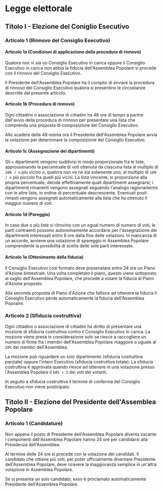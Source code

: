 # Legge elettorale


## Titolo I - Elezione del Coniglio Esecutivo

### Articolo 1 (Rinnovo del Consiglio Esecutivo)

#### Articolo 1a (Condizioni di applicazione della procedura di rinnovo)

Qualora non vi sia un Consiglio Esecutivo in carica oppure il Consiglio Esecutivo in carica non abbia la fiducia dell'Assemblea Popolare si procede con il rinnovo del Consiglio Esecutivo.

Il Presidente dell'Assemblea Popolare ha il compito di avviare la procedura di rinnovo del Consiglio Esecutivo qualora si presentino le circostanze descritte dal presente articolo.

#### Articolo 1b (Procedura di rinnovo)

Ogni cittadino o associazione di cittadini ha 48 ore di tempo a partire dall'avvio della procedura di rinnovo per presentare una lista che comprenda una proposta di composizione del Consiglio Esecutivo.

Allo scadere della 48-esima ora il Presidente dell'Assemblea Popolare avvia la votazione per determinare la composizione del Consiglio Esecutivo.

#### Articolo 1c (Assegnazione dei dipartimenti)

Gli `n` dipartimenti vengono suddivisi in modo proporzionale fra le liste, approssimando la percentuale di voti ottenuta da ciascuna lista al multiplo di `100 / n` più vicino o, qualora non ve ne sia solamente uno, al multiplo di `100 / n` più piccolo fra quelli più vicini. La lista vincente, in proporzione alla propria percentuale, decide effettivamente quali dipartimenti assegnarsi; i dipartimenti rimanenti vengono assegnati seguendo l'analogo ragionamento con le altre liste, in ordine di percentuale descrescente. Eventuali posti rimasti vengono assegnati automaticamente alla lista che ha ottenuto il maggior numero di voti.

#### Articolo 1d (Pareggio)
In caso due o più liste si ritrovino con un egual numero di numero di voti, le parti contraenti possono autonomamente accordarsi per l'assegnazione dei dipartimenti interessati entro 6 ore dalla fine delle votazioni. In mancanza di un accordo, avviene una votazione di spareggio in Assemblea Popolare comprendente la possibilità di scelta delle sole parti interessate.

#### Articolo 1e (Ottenimento della fiducia)

Il Consiglio Esecutivo così formato deve presenatare entro 24 ore un Piano d'Azione bimestrale. Una volta completato il piano, questo viene sottoposto al vaglio dell'Assemblea Popolare, che procede a votare la fiducia al Piano d'Azione proposto.

Alla seconda proposta di Piano d'Azione che fallisce ad ottenere la fiducia il Consiglio Esecutivo perde automaticamente la fiducia dell'Assemblea Popoalre.

### Articolo 2 (Sfiducia costruttiva)

Ogni cittadino o associazione di cittadini ha diritto di presentare una mozione di sfiducia costruttiva contro il Consiglio Esecutivo in carica. La mozione viene presa in considerazione solo se riesce a raccogliere un numero di firme fra i membri dell'Assemblea Popolare maggiore o uguale al `20%` dei membri dell'Assemblea.

La mozione può riguardare un solo dipartimento (sfiducia costruttiva parziale) oppure l'intero Esecutivo (sfiducia costruttiva totale). La sfiducia costruttiva è approvata quando riesce ad ottenere in una votazione presso l'Assemblea Popolare il `50% + 1` dei voti dei votanti.

In seguito a sfiducia costruttiva il termine di conferma del Consiglio Esecutivo non viene posticipato.


## Titolo II - Elezione del Presidente dell'Assemblea Popolare

### Articolo 1 (Candidature)

Non appena il posto di Presidente dell'Assemblea Popolare diventa vacante i componenti dell'Assemblea Popolare hanno 24 ore per candidarsi alla Presidenza dell'Assemblea.

Al termine delle 24 ore si procede con la votazione dei candidati. Il candidato che ottiene più voti, per poter ufficialmente diventare Presidente dell'Assemblea Popolare, deve ricevere la maggioranza semplice in un'altra votazione in Assemblea Popolare.

Se si presenta un solo candidato, esso è proclamato automaticamente Presidente dell'Assemblea Popolare.